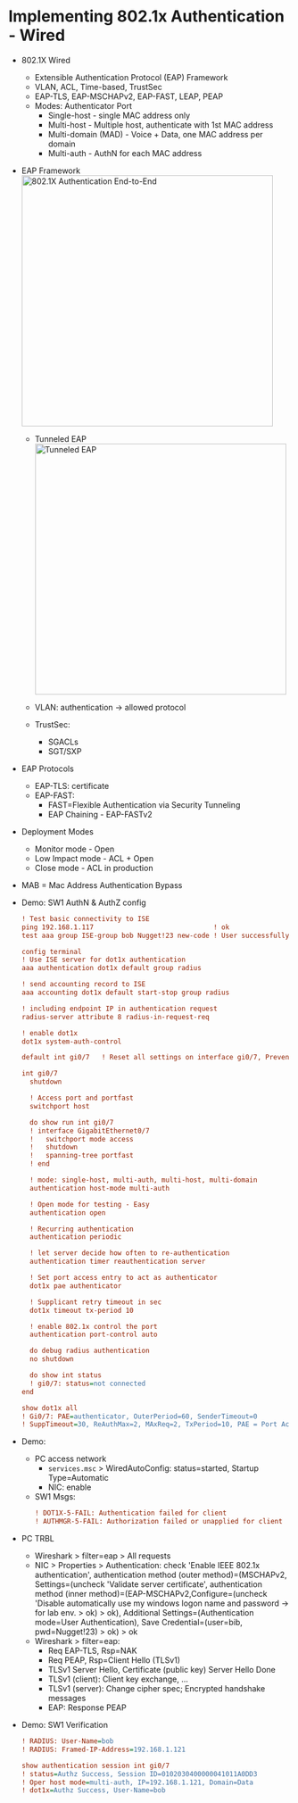 # Implementing 802.1x Authentication - Wired

+ 802.1X Wired
    + Extensible Authentication Protocol (EAP) Framework
    + VLAN, ACL, Time-based, TrustSec
    + EAP-TLS, EAP-MSCHAPv2, EAP-FAST, LEAP, PEAP
    + Modes: Authenticator Port
        + Single-host - single MAC address only
        + Multi-host - Multiple host, authenticate with 1st MAC address
        + Multi-domain (MAD) - Voice + Data, one MAC address per domain
        + Multi-auth - AuthN for each MAC address

+ EAP Framework
    <a href="https://help.ubnt.com/hc/en-us/articles/115007253447-Intro-to-Networking-AAA-802-1X-EAP-RADIUS">
        <br/><img src="https://help.ubnt.com/hc/article_attachments/115025199848/Untitled_2.png" alt="802.1X Authentication End-to-End" width="450">
    </a>

    + Tunneled EAP
        <a href="http://apprize.info/network/ccnp_3/4.html">
            <br/><img src="http://apprize.info/network/ccnp_3/ccnp_3.files/image045.jpg" alt="Tunneled EAP" width="450">
        </a>

    +  VLAN: authentication -> allowed protocol
    + TrustSec: 
        + SGACLs
        + SGT/SXP

+ EAP Protocols
    + EAP-TLS: certificate
    + EAP-FAST: 
        + FAST=Flexible Authentication via Security Tunneling
        + EAP Chaining - EAP-FASTv2

+ Deployment Modes
    + Monitor mode - Open
    + Low Impact mode - ACL + Open
    + Close mode - ACL in production

+ MAB = Mac Address Authentication Bypass

+ Demo: SW1 AuthN & AuthZ config
    ```cfg
    ! Test basic connectivity to ISE 
    ping 192.168.1.117                              ! ok
    test aaa group ISE-group bob Nugget!23 new-code ! User successfully authenticated

    config terminal
    ! Use ISE server for dot1x authentication
    aaa authentication dot1x default group radius

    ! send accounting record to ISE
    aaa accounting dot1x default start-stop group radius

    ! including endpoint IP in authentication request
    radius-server attribute 8 radius-in-request-req

    ! enable dot1x
    dot1x system-auth-control

    default int gi0/7   ! Reset all settings on interface gi0/7, Prevent using in Production env.

    int gi0/7
      shutdown

      ! Access port and portfast
      switchport host

      do show run int gi0/7
      ! interface GigabitEthernet0/7
      !   switchport mode access
      !   shutdown
      !   spanning-tree portfast
      ! end

      ! mode: single-host, multi-auth, multi-host, multi-domain
      authentication host-mode multi-auth

      ! Open mode for testing - Easy
      authentication open

      ! Recurring authentication
      authentication periodic

      ! let server decide how often to re-authentication
      authentication timer reauthentication server

      ! Set port access entry to act as authenticator
      dot1x pae authenticator

      ! Supplicant retry timeout in sec
      dot1x timeout tx-period 10

      ! enable 802.1x control the port
      authentication port-control auto

      do debug radius authentication
      no shutdown

      do show int status
      ! gi0/7: status=not connected
    end

    show dot1x all
    ! Gi0/7: PAE=authenticator, OuterPeriod=60, SenderTimeout=0
    ! SuppTimeout=30, ReAuthMax=2, MAxReq=2, TxPeriod=10, PAE = Port Access Entity
    ```

+ Demo: 
    + PC access network
        + `services.msc` > WiredAutoConfig: status=started, Startup Type=Automatic
        + NIC: enable
    + SW1 Msgs:
        ```cfg
        ! DOT1X-5-FAIL: Authentication failed for client
        ! AUTHMGR-5-FAIL: Authorization failed or unapplied for client
        ```

+ PC TRBL
    + Wireshark > filter=eap > All requests
    + NIC > Properties > Authentication: check 'Enable IEEE 802.1x authentication', authentication method (outer method)=(MSCHAPv2, Settings=(uncheck 'Validate server certificate', authentication method (inner method)=(EAP-MSCHAPv2,Configure=(uncheck 'Disable automatically use my windows logon name and password -> for lab env. > ok) > ok), Additional Settings=(Authentication mode=User Authentication), Save Credential=(user=bib, pwd=Nugget!23) > ok) > ok
    + Wireshark > filter=eap:
        + Req EAP-TLS, Rsp=NAK
        + Req PEAP, Rsp=Client Hello (TLSv1)
        + TLSv1 Server Hello, Certificate (public key) Server Hello Done
        + TLSv1 (client): Client key exchange, ...
        + TLSv1 (server): Change cipher spec; Encrypted handshake messages
        + EAP: Response PEAP

+ Demo: SW1 Verification
    ```cfg
    ! RADIUS: User-Name=bob
    ! RADIUS: Framed-IP-Address=192.168.1.121

    show authentication session int gi0/7
    ! status=Authz Success, Session ID=0102030400000041011A0DD3 
    ! Oper host mode=multi-auth, IP=192.168.1.121, Domain=Data
    ! dot1x=Authz Success, User-Name=bob
    ```



